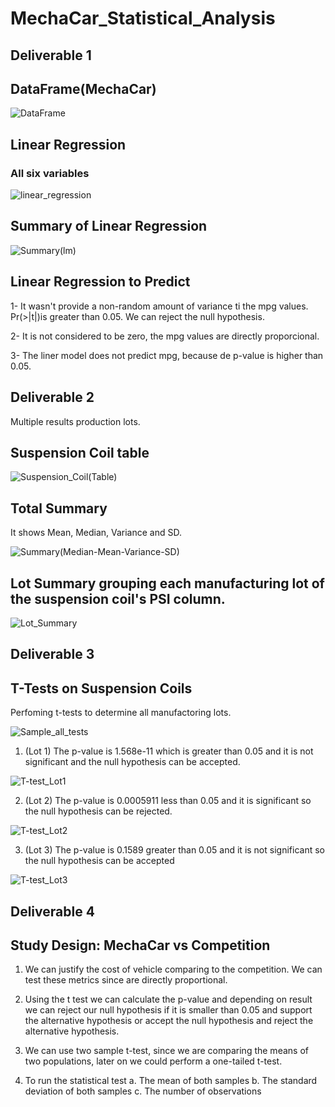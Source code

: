 # MechaCar_Statistical_Analysis

## Deliverable 1

## DataFrame(MechaCar)

![DataFrame](https://user-images.githubusercontent.com/87731897/144724327-1208fbf2-056b-4ec7-9883-95fa769d1f84.png)

## Linear Regression

### All six variables

![linear_regression](https://user-images.githubusercontent.com/87731897/144724290-abe2b17d-7839-4cfa-a71d-140a8fcf8052.png)

## Summary of Linear Regression

![Summary(lm)](https://user-images.githubusercontent.com/87731897/144724352-fa8ee8fc-e56c-4628-ab87-551fe3fd3449.png)


## Linear Regression to Predict

1- It wasn't provide a non-random amount of variance ti the mpg values.
Pr(>|t|)is greater than 0.05. We can reject the null hypothesis.

2- It is not considered to be zero, the mpg values are directly proporcional.

3- The liner model does not predict mpg, because de p-value is higher than 0.05.

## Deliverable 2

Multiple results production lots.

## Suspension Coil table

![Suspension_Coil(Table)](https://user-images.githubusercontent.com/87731897/144725495-d24ea2c2-472b-414f-b644-fd0d91ef5566.png)

## Total Summary

It shows Mean, Median, Variance and SD.

![Summary(Median-Mean-Variance-SD)](https://user-images.githubusercontent.com/87731897/144725531-cfa91dc9-1b40-4a21-9324-40f45ac39372.png)

## Lot Summary grouping each manufacturing lot of the suspension coil's PSI column.

![Lot_Summary](https://user-images.githubusercontent.com/87731897/144725572-9e42f5e2-cf69-402e-8ae6-3649dcc8f5fd.png)

## Deliverable 3

## T-Tests on Suspension Coils

Perfoming t-tests to determine all manufactoring lots.

![Sample_all_tests](https://user-images.githubusercontent.com/87731897/144725964-e1c9ea1e-b478-4983-b036-69dbfa606bc9.png)

1. (Lot 1)
The p-value is 1.568e-11 which is greater than 0.05 and it is not significant and the null hypothesis can be accepted.

![T-test_Lot1](https://user-images.githubusercontent.com/87731897/144725992-16e43e72-8cb9-4c46-a519-240627e65306.png)


2. (Lot 2)
The p-value is 0.0005911 less than 0.05 and it is significant so the null hypothesis can be rejected.

![T-test_Lot2](https://user-images.githubusercontent.com/87731897/144725995-88c2c451-ab2f-42cd-b950-188be2f05c07.png)


3. (Lot 3)
The p-value is 0.1589 greater than 0.05 and it is not significant so the null hypothesis can be accepted

![T-test_Lot3](https://user-images.githubusercontent.com/87731897/144725998-a34d2547-afef-4a44-a0b8-75dc887871d9.png)

## Deliverable 4

## Study Design: MechaCar vs Competition


1. We can justify the cost of vehicle comparing to the competition. We can test these metrics since are directly proportional. 

2. Using the t test we can calculate the p-value and depending on result we can reject our null hypothesis if it is smaller than 0.05 and support the alternative hypothesis or accept the null hypothesis and reject the alternative hypothesis.

3. We can use two sample t-test, since we are comparing the means of two populations, later on we could perform a one-tailed t-test.

4. To run the statistical test
	a. The mean of both samples
	b. The standard deviation of both samples
	c. The number of observations